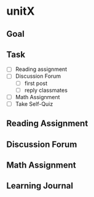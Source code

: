 # unitX

## Goal

## Task

- [ ] Reading assignment
- [ ] Discussion Forum
  - [ ] first post
  - [ ] reply classmates
- [ ] Math Assignment
- [ ] Take Self-Quiz

## Reading Assignment

## Discussion Forum

## Math Assignment

## Learning Journal
